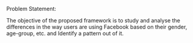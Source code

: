 Problem Statement:

The objective of the proposed framework is to study and analyse the differences in the way users
are using Facebook based on their gender, age-group, etc. and Identify a pattern out of it.
